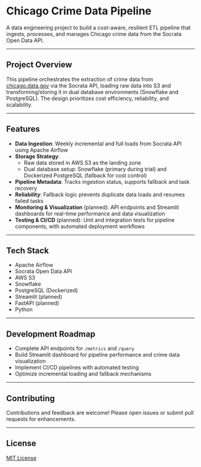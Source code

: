 # Chicago Crime Data Pipeline

A data engineering project to build a cost-aware, resilient ETL pipeline that ingests, processes, and manages Chicago crime data from the Socrata Open Data API.

---

## Project Overview

This pipeline orchestrates the extraction of crime data from [chicago.data.gov](https://data.cityofchicago.org/) via the Socrata API, loading raw data into S3 and transforming/storing it in dual database environments (Snowflake and PostgreSQL). The design prioritizes cost efficiency, reliability, and scalability.

---

## Features

- **Data Ingestion**: Weekly incremental and full loads from Socrata API using Apache Airflow  
- **Storage Strategy**:  
  - Raw data stored in AWS S3 as the landing zone  
  - Dual database setup: Snowflake (primary during trial) and Dockerized PostgreSQL (fallback for cost control)  
- **Pipeline Metadata**: Tracks ingestion status, supports fallback and task recovery  
- **Reliability**: Fallback logic prevents duplicate data loads and resumes failed tasks  
- **Monitoring & Visualization** (planned): API endpoints and Streamlit dashboards for real-time performance and data visualization  
- **Testing & CI/CD** (planned): Unit and integration tests for pipeline components, with automated deployment workflows

---

## Tech Stack

- Apache Airflow  
- Socrata Open Data API  
- AWS S3  
- Snowflake  
- PostgreSQL (Dockerized)  
- Streamlit (planned)  
- FastAPI (planned)  
- Python

---

## Development Roadmap

- Complete API endpoints for `/metrics` and `/query`  
- Build Streamlit dashboard for pipeline performance and crime data visualization  
- Implement CI/CD pipelines with automated testing  
- Optimize incremental loading and fallback mechanisms  

---

## Contributing

Contributions and feedback are welcome! Please open issues or submit pull requests for enhancements.

---

## License

[MIT License](LICENSE)
